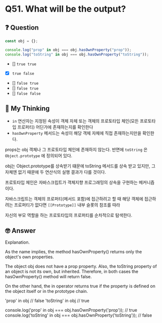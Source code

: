 # Q51. What will be the output?

## ❓ Question

```js
const obj = {};

console.log("prop" in obj === obj.hasOwnProperty("prop"));
console.log("toString" in obj === obj.hasOwnProperty("toString"));
```

- [] `true true`
- [x] `true false`
- [] `false true`
- [] `false true`
- [] `false false`

## 🤔 My Thinking

- `in` 연산자는 지정된 속성이 객체 자체 또는 객체의 프로토타입 체인(모든 프로토타입 프로퍼티) 어딘가에 존재하는지를 확인한다
- `hasOwnProperty` 메서드는 속성이 해당 객체 자체에 직접 존재하는지만을 확인한다.

props는 obj 객체나 그 프로토타입 체인에 존재하지 않는다. 반면에 `toString` 은 `Object.prototype` 에 정의되어 있다.

obj는 Object.prototype를 상속받기 떄문에 toString 메서드를 상속 받고 있지만, 그 자체엔 없기 때문에 두 연산식의 실행 결과가 다를 것이다.

프로토타입 체인은 자바스크립트가 객체지향 프로그래밍의 상속을 구현하는 메커니즘이다.

자바스크립트는 객체의 프로퍼티(메서드 포함)에 접근하려고 할 때 해당 객체에 접근하려는 프로퍼티가 없다면 `[[Prototype]]` 내부 슬롯의 참조를 따라

자신의 부모 역할을 하는 프로토타입의 프로퍼티를 순차적으로 탐색한다.

## 🤓 Answer

Explanation.

As the name implies, the method hasOwnProperty() returns only the object's own properties.

The object obj does not have a prop property. Also, the toString property of an object is not its own, but inherited. Therefore, in both cases the hasOwnProperty() method will return false.

On the other hand, the in operator returns true if the property is defined on the object itself or in the prototype chain.

'prop' in obj // false
'toString' in obj // true

console.log('prop' in obj === obj.hasOwnProperty('prop')); // true
console.log('toString' in obj === obj.hasOwnProperty('toString')); // false
